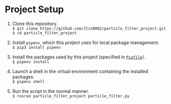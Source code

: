 # Project Setup

1) Clone this repository.  
`$ git clone https://github.com/Jlin8002/particle_filter_project.git`  
`$ cd particle_filter_project`

2) Install `pipenv`, which this project uses for local package management.  
`$ pip3 install pipenv`

3) Install the packages used by this project (specified in [`Pipfile`](Pipfile)).  
`$ pipenv install`

4) Launch a shell in the virtual environment containing the installed packages.  
`$ pipenv shell`

5) Run the script in the normal manner.  
`$ rosrun particle_filter_project particle_filter.py`
